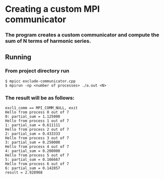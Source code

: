 # Creating a custom MPI communicator
### The program creates a custom communicator and compute the sum of N terms of harmonic series.
## Running
### From project directory run
```
$ mpicc exclude-communicator.cpp
$ mpirun -np <number of processes> ./a.out <N>
```
### The result will be as follows:
```
excl1_comm == MPI_COMM_NULL, exit
Hello from process 0 out of 7
0: partial_sum = 1.125000
Hello from process 1 out of 7
1: partial_sum = 0.611111
Hello from process 2 out of 7
2: partial_sum = 0.433333
Hello from process 3 out of 7
3: partial_sum = 0.250000
Hello from process 4 out of 7
4: partial_sum = 0.200000
Hello from process 5 out of 7
5: partial_sum = 0.166667
Hello from process 6 out of 7
6: partial_sum = 0.142857
result = 2.928968
```